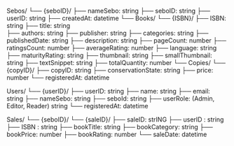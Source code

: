 Sebos/
  └── {seboID}/
        ├── nameSebo: string
        ├── seboID: string
        ├── userID: string
        ├── createdAt: datetime
        └── Books/
              └── {ISBN}/
                    ├── ISBN: string
                    ├── title: string    
                    ├── authors: string
                    ├── publisher: string
                    ├── categories: string
                    ├── publishedDate: string
                    ├── description: string
                    ├── pageCount: number
                    ├── ratingsCount: number
                    ├── averageRating: number
                    ├── language: string
                    ├── maturityRating: string
                    ├── thumbnail: string
                    ├── smallThumbnail: string
                    ├── textSnippet: string
                    ├── totalQuantity: number
                    └── Copies/
                          └── {copyID}/
                                ├── copyID: string
                                ├── conservationState: string
                                ├── price: number
                                └── registeredAt: datetime


Users/
  └── {userID}/
           ├── userID: string
           ├── name: string
           ├── email: string
           ├── nameSebo: string
           ├── seboId: string
           ├── userRole: (Admin, Editor, Reader) string
           └── registeredAt: datetime
           
           

Sales/
   └── {seboID}/
            └── {saleID}/
                     ├── saleID: strING
                     ├── userID : string
                     ├── ISBN : string
                     ├── bookTitle: string
                     ├── bookCategory: string
                     ├── bookPrice: number
                     ├── bookRating: number
                     └── saleDate: datetime